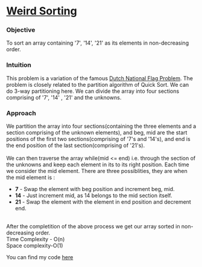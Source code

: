 # [Weird Sorting](https://github.com/dscnsec/DSC-NSEC-Algorithms/blob/master/1.%20Array/weird_sorting/weird_sorting.md)

### Objective

To sort an array containing '7', '14', '21' as its elements in non-decreasing order.
 
### Intuition

This problem is a variation of the famous [Dutch National Flag Problem](http://users.monash.edu/~lloyd/tildeAlgDS/Sort/Flag/). The problem is closely related to the partition 
algorithm of Quick Sort. We can do 3-way partitioning here. We can divide the array into four sections comprising of '7', '14' , '21' and the unknowns. 
  

### Approach
 
We partition the array into four sections(containing the three elements and a section comprising of the unknown elements), and beg, mid are the start positions of the first two sections(comprising of '7's and '14's), and end is the end position of the last section(comprising of '21's).<br><br>
We can then traverse the array while(mid <= end) i.e. through the section of the unknowns and keep each element in its to its right position. Each time we consider the mid element. 
There are three possiblities, they are when the mid element is :

<ul>
<li> <strong>7</strong> - Swap the element with beg position and increment beg, mid.</li>
<li> <strong>14</strong> - Just increment mid, as 14 belongs to the mid section itself.</li>
<li> <strong>21</strong> - Swap the element with the element in end position and decrement end.</li>
</ul>
<br>
After the completition of the above process we get our array sorted in non-decreasing order.<br>
Time Complexity - O(n)<br>
Space complexity-O(1)<br>

You can find my code [here](https://github.com/dscnsec/DSC-NSEC-Algorithms/blob/master/1.%20Array/weird_sorting/wierd_sorting_harikrishnan.cpp)<br>
